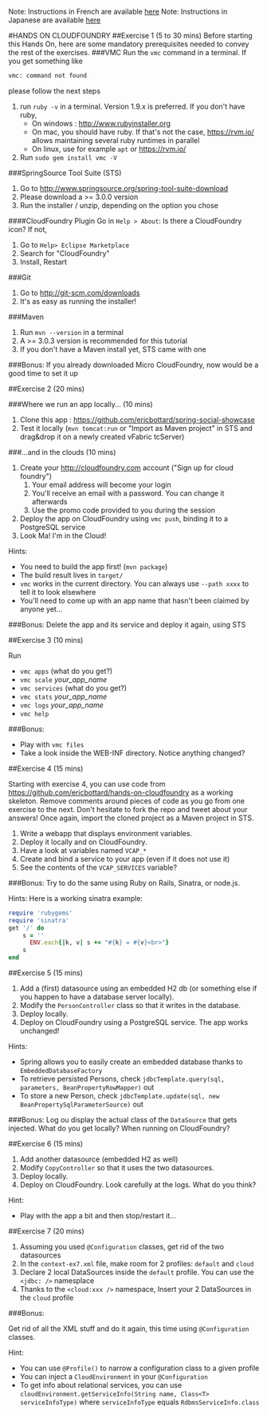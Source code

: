Note: Instructions in French are available [here](https://github.com/ericbottard/hands-on-cloudfoundry/blob/master/README.fr.md)
Note: Instructions in Japanese are available [here](https://github.com/ericbottard/hands-on-cloudfoundry/blob/master/README.jp.md)

#HANDS ON CLOUDFOUNDRY
##Exercise 1 (5 to 30 mins)
Before starting this Hands On, here are some mandatory prerequisites needed to convey the rest of the exercises.
###VMC
Run the `vmc` command in a terminal. If you get something like 
```bash   
vmc: command not found
```
please follow the next steps

1. run `ruby -v` in a terminal. Version 1.9.x is preferred. If you don't have ruby, 
    * On windows : http://www.rubyinstaller.org
    * On mac, you should have ruby. If that's not the case, https://rvm.io/ allows maintaining several ruby runtimes in parallel
    * On linux, use for example `apt` or https://rvm.io/
1. Run `sudo gem install vmc -V`

###SpringSource Tool Suite (STS)

1. Go to http://www.springsource.org/spring-tool-suite-download
1. Please download a >= 3.0.0 version
1. Run the installer / unzip, depending on the option you chose

####CloudFoundry Plugin
Go in `Help > About`: Is there a CloudFoundry icon? If not,

1. Go to `Help> Eclipse Marketplace` 
2. Search for "CloudFoundry"
3. Install, Restart

###Git

1. Go to http://git-scm.com/downloads
1. It's as easy as running the installer!

###Maven 
1. Run `mvn --version` in a terminal
1. A >= 3.0.3 version is recommended for this tutorial
1. If you don't have a Maven install yet, STS came with one

###Bonus:
If you already downloaded Micro CloudFoundry, now would be a good time to set it up

##Exercise 2 (20 mins)

###Where we run an app locally... (10 mins)
1. Clone this app : https://github.com/ericbottard/spring-social-showcase
1. Test it locally (`mvn tomcat:run` or "Import as Maven project" in STS and drag&drop it on a newly created vFabric tcServer)

###...and in the clouds (10 mins)
1. Create your http://cloudfoundry.com account ("Sign up for cloud foundry")
    1. Your email address will become your login
    1. You'll receive an email with a password. You can change it afterwards
    1. Use the promo code provided to you during the session 
1. Deploy the app on CloudFoundry using `vmc push`, binding it to a PostgreSQL service
1. Look Ma! I'm in the Cloud!

Hints:

- You need to build the app first! (`mvn package`)
- The build result lives in `target/`
- `vmc` works in the current directory. You can always use `--path xxxx` to tell it to look elsewhere
- You'll need to come up with an app name that hasn't been claimed by anyone yet...

###Bonus:
Delete the app and its service and deploy it again, using STS

##Exercise 3 (10 mins)

Run

 * `vmc apps` (what do you get?)
 * `vmc scale` *your_app_name*
 * `vmc services` (what do you get?)
 * `vmc stats` *your_app_name*
 * `vmc logs` *your_app_name*
 * `vmc help`

###Bonus:
 * Play with `vmc files`
 * Take a look inside the WEB-INF directory. Notice anything changed?

##Exercise 4 (15 mins)

Starting with exercise 4, you can use code from https://github.com/ericbottard/hands-on-cloudfoundry as a working skeleton. Remove comments around pieces of code as you go from one exercise to the next. Don't hesitate to fork the repo and tweet about your answers!
Once again, import the cloned project as a Maven project in STS.

1. Write a webapp that displays environment variables.
1. Deploy it locally and on CloudFoundry.
1. Have a look at variables named `VCAP_*`
1. Create and bind a service to your app (even if it does not use it)
1. See the contents of the `VCAP_SERVICES` variable?

###Bonus:
Try to do the same using Ruby on Rails, Sinatra, or node.js.

Hints: Here is a working sinatra example:
```ruby
require 'rubygems'
require 'sinatra'
get '/' do
	s = ''
	  ENV.each{|k, v| s += "#{k} = #{v}<br>"}
	s
end
```

##Exercise 5 (15 mins)

1. Add a (first) datasource using an embedded H2 db (or something else if you happen to have a database server locally).
2. Modify the `PersonController` class so that it writes in the database.
3. Deploy locally.
3. Deploy on CloudFoundry using a PostgreSQL service. The app works unchanged!

Hints:

- Spring allows you to easily create an embedded database thanks to `EmbeddedDatabaseFactory`
- To retrieve persisted Persons, check `jdbcTemplate.query(sql, parameters, BeanPropertyRowMapper)` out
- To store a new Person, check `jdbcTemplate.update(sql, new BeanPropertySqlParameterSource)` out

###Bonus:
Log ou display the actual class of the `DataSource` that gets injected. What do you get locally? When running on CloudFoundry?

##Exercise 6 (15 mins)

1. Add another datasource (embedded H2 as well)
2. Modify `CopyController` so that it uses the two datasources.
3. Deploy locally.
3. Deploy on CloudFoundry. Look carefully at the logs. What do you think?

Hint:

- Play with the app a bit and then stop/restart it...


##Exercise 7 (20 mins)

1. Assuming you used `@Configuration` classes, get rid of the two datasources
2. In the `context-ex7.xml` file, make room for 2 profiles: `default` and `cloud`
3. Declare 2 local DataSources inside the `default` profile. You can use the `<jdbc: />` namesplace
4. Thanks to the `<cloud:xxx />` namespace, Insert your 2 DataSources in the `cloud` profile

###Bonus:

Get rid of all the XML stuff and do it again, this time using `@Configuration` classes.

Hint: 

- You can use `@Profile()` to narrow a configuration class to a given profile
- You can inject a `CloudEnvironment` in your `@Configuration`
- To get info about relational services, you can use `cloudEnvironment.getServiceInfo(String name, Class<T> serviceInfoType)` where `serviceInfoType` equals `RdbmsServiceInfo.class`

